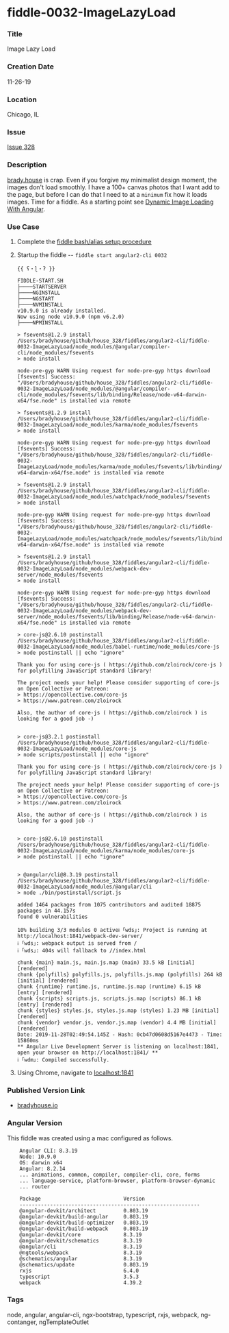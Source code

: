 fiddle-0032-ImageLazyLoad
======


### Title

Image Lazy Load


### Creation Date

11-26-19


### Location

Chicago, IL


### Issue

[Issue 328](https://github.com/bradyhouse/house/issues/328)


### Description

[brady.house](https://brady.house) is crap.  Even if you forgive my minimalist design moment, the images don't load smoothly.  I have a 100+ canvas photos that I want add to the page, but before I can do that I need to at a `minimum` fix how it loads images.  Time for a fiddle.  As a starting point see [Dynamic Image Loading With Angular](https://medium.com/allenhwkim/simple-lazy-loading-with-angular-716dd3b174a). 


### Use Case<a name="use-case"></a>

1.  Complete the [fiddle bash/alias setup procedure](https://github.com/bradyhouse/house/wiki/Setup-(Mac-OS))
2.  Startup the fiddle -- `fiddle start angular2-cli 0032` 

        {{ ʕ・ɭ・ʔ }}

        FIDDLE-START.SH
        ├────STARTSERVER
        ├────NGINSTALL
        ├────NGSTART
        ├────NVMINSTALL
        v10.9.0 is already installed.
        Now using node v10.9.0 (npm v6.2.0)
        ├────NPMINSTALL

        > fsevents@1.2.9 install /Users/bradyhouse/github/house_328/fiddles/angular2-cli/fiddle-0032-ImageLazyLoad/node_modules/@angular/compiler-cli/node_modules/fsevents
        > node install

        node-pre-gyp WARN Using request for node-pre-gyp https download
        [fsevents] Success: "/Users/bradyhouse/github/house_328/fiddles/angular2-cli/fiddle-0032-ImageLazyLoad/node_modules/@angular/compiler-cli/node_modules/fsevents/lib/binding/Release/node-v64-darwin-x64/fse.node" is installed via remote

        > fsevents@1.2.9 install /Users/bradyhouse/github/house_328/fiddles/angular2-cli/fiddle-0032-ImageLazyLoad/node_modules/karma/node_modules/fsevents
        > node install

        node-pre-gyp WARN Using request for node-pre-gyp https download
        [fsevents] Success: "/Users/bradyhouse/github/house_328/fiddles/angular2-cli/fiddle-0032-ImageLazyLoad/node_modules/karma/node_modules/fsevents/lib/binding/Release/node-v64-darwin-x64/fse.node" is installed via remote

        > fsevents@1.2.9 install /Users/bradyhouse/github/house_328/fiddles/angular2-cli/fiddle-0032-ImageLazyLoad/node_modules/watchpack/node_modules/fsevents
        > node install

        node-pre-gyp WARN Using request for node-pre-gyp https download
        [fsevents] Success: "/Users/bradyhouse/github/house_328/fiddles/angular2-cli/fiddle-0032-ImageLazyLoad/node_modules/watchpack/node_modules/fsevents/lib/binding/Release/node-v64-darwin-x64/fse.node" is installed via remote

        > fsevents@1.2.9 install /Users/bradyhouse/github/house_328/fiddles/angular2-cli/fiddle-0032-ImageLazyLoad/node_modules/webpack-dev-server/node_modules/fsevents
        > node install

        node-pre-gyp WARN Using request for node-pre-gyp https download
        [fsevents] Success: "/Users/bradyhouse/github/house_328/fiddles/angular2-cli/fiddle-0032-ImageLazyLoad/node_modules/webpack-dev-server/node_modules/fsevents/lib/binding/Release/node-v64-darwin-x64/fse.node" is installed via remote

        > core-js@2.6.10 postinstall /Users/bradyhouse/github/house_328/fiddles/angular2-cli/fiddle-0032-ImageLazyLoad/node_modules/babel-runtime/node_modules/core-js
        > node postinstall || echo "ignore"

        Thank you for using core-js ( https://github.com/zloirock/core-js ) for polyfilling JavaScript standard library!

        The project needs your help! Please consider supporting of core-js on Open Collective or Patreon:
        > https://opencollective.com/core-js
        > https://www.patreon.com/zloirock

        Also, the author of core-js ( https://github.com/zloirock ) is looking for a good job -)


        > core-js@3.2.1 postinstall /Users/bradyhouse/github/house_328/fiddles/angular2-cli/fiddle-0032-ImageLazyLoad/node_modules/core-js
        > node scripts/postinstall || echo "ignore"

        Thank you for using core-js ( https://github.com/zloirock/core-js ) for polyfilling JavaScript standard library!

        The project needs your help! Please consider supporting of core-js on Open Collective or Patreon:
        > https://opencollective.com/core-js
        > https://www.patreon.com/zloirock

        Also, the author of core-js ( https://github.com/zloirock ) is looking for a good job -)


        > core-js@2.6.10 postinstall /Users/bradyhouse/github/house_328/fiddles/angular2-cli/fiddle-0032-ImageLazyLoad/node_modules/karma/node_modules/core-js
        > node postinstall || echo "ignore"


        > @angular/cli@8.3.19 postinstall /Users/bradyhouse/github/house_328/fiddles/angular2-cli/fiddle-0032-ImageLazyLoad/node_modules/@angular/cli
        > node ./bin/postinstall/script.js

        added 1464 packages from 1075 contributors and audited 18875 packages in 44.157s
        found 0 vulnerabilities

        10% building 3/3 modules 0 activeℹ ｢wds｣: Project is running at http://localhost:1841/webpack-dev-server/
        ℹ ｢wds｣: webpack output is served from /
        ℹ ｢wds｣: 404s will fallback to //index.html

        chunk {main} main.js, main.js.map (main) 33.5 kB [initial] [rendered]
        chunk {polyfills} polyfills.js, polyfills.js.map (polyfills) 264 kB [initial] [rendered]
        chunk {runtime} runtime.js, runtime.js.map (runtime) 6.15 kB [entry] [rendered]
        chunk {scripts} scripts.js, scripts.js.map (scripts) 86.1 kB [entry] [rendered]
        chunk {styles} styles.js, styles.js.map (styles) 1.23 MB [initial] [rendered]
        chunk {vendor} vendor.js, vendor.js.map (vendor) 4.4 MB [initial] [rendered]
        Date: 2019-11-28T02:49:54.145Z - Hash: 0cb47d0608d5167e4473 - Time: 15860ms
        ** Angular Live Development Server is listening on localhost:1841, open your browser on http://localhost:1841/ **
        ℹ ｢wdm｣: Compiled successfully.
        
3.  Using Chrome, navigate to [localhost:1841](http://localhost:1841)
      
            
### Published Version Link<a name="published-version-link"></a>

* [bradyhouse.io](http://bradyhouse.github.io/angular2-cli/fiddle-0032-ImageLazyLoad/index.html)


### Angular Version<a name="angular-version">

This fiddle was created using a mac configured as follows.

        Angular CLI: 8.3.19
        Node: 10.9.0
        OS: darwin x64
        Angular: 8.2.14
        ... animations, common, compiler, compiler-cli, core, forms
        ... language-service, platform-browser, platform-browser-dynamic
        ... router

        Package                           Version
        -----------------------------------------------------------
        @angular-devkit/architect         0.803.19
        @angular-devkit/build-angular     0.803.19
        @angular-devkit/build-optimizer   0.803.19
        @angular-devkit/build-webpack     0.803.19
        @angular-devkit/core              8.3.19
        @angular-devkit/schematics        8.3.19
        @angular/cli                      8.3.19
        @ngtools/webpack                  8.3.19
        @schematics/angular               8.3.19
        @schematics/update                0.803.19
        rxjs                              6.4.0
        typescript                        3.5.3
        webpack                           4.39.2    


### Tags<a name="tags">

node, angular, angular-cli, ngx-bootstrap, typescript, rxjs, webpack, ng-contanger, ngTemplateOutlet
